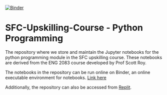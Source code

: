 [![Binder](https://mybinder.org/badge_logo.svg)](https://mybinder.org/v2/gh/SFC-Upskilling-Course/Python-Programming/HEAD)

# SFC-Upskilling-Course - Python Programming
The repository where we store and maintain the Jupyter notebooks for the python programming module in the SFC upskilling course. These notebooks are derived from the ENG 2083 course developed by Prof Scott Roy.

The notebooks in the repository can be run online on Binder, an online executable environment for notebooks. [Link here](https://mybinder.org/v2/gh/SFC-Upskilling-Course/Python-Programming/HEAD)

Additionally, the repository can also be accessed from [Replit](https://replit.com/@hasantahir2/SFC-Upskilling-Python?v=1). 